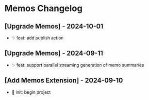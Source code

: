 # Memos Changelog

## [Upgrade Memos] - 2024-10-01

- ✨ feat: add publish action

## [Upgrade Memos] - 2024-09-11

- ✨ feat: support parallel streaming generation of memo summaries

## [Add Memos Extension] - 2024-09-10

- 🎉 init: begin project
